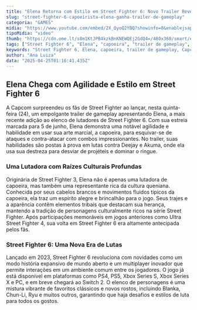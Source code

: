 ```yaml
---
title: "Elena Retorna com Estilo em Street Fighter 6: Novo Trailer Revela a Capoeirista Queniana"
slug: "street-fighter-6-capoeirista-elena-ganha-trailer-de-gameplay"
categoria: "GAMES"
midia: "https://www.youtube.com/embed/2X_QyoQ2YBQ?showinfo=0&enablejsapi=1"
tipoMidia: "video"
thumb: "https://cdn.ome.lt/s8m1KtJPB4kzkBnKNEWQEj2GdQ4=/480x360/smart/extras/conteudos/Design_sem_nome_-_2025-04-24T210807.392.png"
tags: ["Street Fighter 6", "Elena", "capoeira", "trailer de gameplay", "Capcom", "personagens de Street Fighter"]
keywords: "Street Fighter 6, Elena, capoeira, trailer de gameplay, Capcom, personagens de Street Fighter"
author: "Ana Luiza"
data: "2025-04-25T01:16:41.435Z"
---
```


## Elena Chega com Agilidade e Estilo em Street Fighter 6

A Capcom surpreendeu os fãs de Street Fighter ao lançar, nesta quinta-feira (24), um empolgante trailer de gameplay apresentando Elena, a mais recente adição ao elenco de lutadores de Street Fighter 6. Com sua estreia marcada para 5 de junho, Elena demonstra uma notável agilidade e habilidade em usar sua arte marcial, a capoeira, para esquivar-se de ataques e contra-atacar com combos impressionantes. No trailer, suas habilidades são postas à prova em lutas contra Deejay e Akuma, onde ela usa sua destreza para desviar de projéteis e dominar o ringue.

### Uma Lutadora com Raízes Culturais Profundas

Originária de Street Fighter 3, Elena não é apenas uma lutadora de capoeira, mas também uma representante rica da cultura queniana. Conhecida por seus cabelos brancos e movimentos fluidos típicos da capoeira, ela traz um espírito alegre e brincalhão para o jogo. Seus trajes e a aparência contêm elementos tribais que destacam sua herança, mantendo a tradição de personagens culturalmente ricos na série Street Fighter. Após participações memoráveis em jogos anteriores como Ultra Street Fighter 4, sua volta em Street Fighter 6 era altamente antecipada pelos fãs.

### Street Fighter 6: Uma Nova Era de Lutas

Lançado em 2023, Street Fighter 6 revoluciona com novidades como um modo história expansivo de mundo aberto e um multiplayer inovador que permite interações em um ambiente comum entre os jogadores. O jogo já está disponível em plataformas como PS4, PS5, Xbox Series S, Xbox Series X e PC, e em breve chegará ao Switch 2. O elenco de personagens é uma mistura vibrante de favoritos clássicos e novos rostos, incluindo Blanka, Chun-Li, Ryu e muitos outros, garantindo que haja desafios e estilos de luta para todos os gostos.